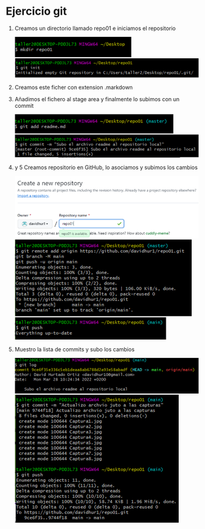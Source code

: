 # Ejercicio git

1. Creamos un directorio llamado repo01 e iniciamos el repositorio

    ![img1](Captura1.jpg)
    ![img2](Captura2.jpg)

2. Creamos este ficher con extension .markdown

3. Añadimos el fichero al stage area y finalmente lo subimos con un commit

    ![img3](Captura3.jpg)
    ![img4](Captura4.jpg)

4. y 5 Creamos repositorio en GitHub, lo asociamos y subimos los cambios
   
    ![img5](Captura5.jpg)
    ![img6](Captura6.jpg)
    ![img7](Captura7.jpg)

6. Muestro la lista de commits y subo los cambios

    ![img8](Captura8.jpg)
    ![img9](Captura9.jpg)